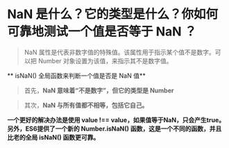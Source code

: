 # NaN 是什么？它的类型是什么？你如何可靠地测试一个值是否等于 NaN ？

> NaN 属性是代表非数字值的特殊值。该属性用于指示某个值不是数字。可以把 Number 对象设置为该值，来指示其不是数字值。

** isNaN() 全局函数来判断一个值是否是 NaN 值**


> 首先，**NaN 意味着“不是数字”，但它的类型是 Number**


> 其次，**NaN 与所有值都不相等，包括它自己。**


**一个更好的解决办法是使用 value !== value，如果值等于NaN，只会产生true。
另外，ES6提供了一个新的 Number.isNaN() 函数，这是一个不同的函数，并且比老的全局 isNaN() 函数更可靠。**